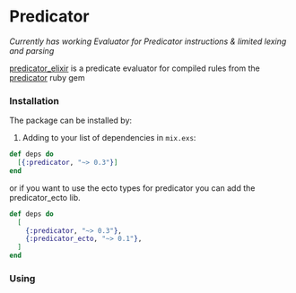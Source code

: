# Predicator

_Currently has working Evaluator for Predicator instructions & limited lexing and parsing_

[predicator_elixir](https://hexdocs.pm/predicator) is a predicate evaluator for compiled rules from the [predicator](https://github.com/predicator/predicator) ruby gem

### Installation

The package can be installed by:

1. Adding to your list of dependencies in `mix.exs`:

  ```elixir
  def deps do
    [{:predicator, "~> 0.3"}]
  end
  ```

  or if you want to use the ecto types for predicator you can add the predicator_ecto lib.

  ```elixir
  def deps do
    [
      {:predicator, "~> 0.3"},
      {:predicator_ecto, "~> 0.1"},
    ]
  end
  ```

### Using



